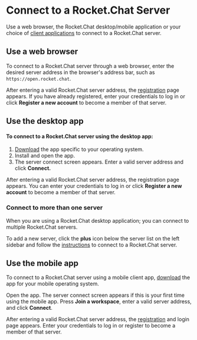 # Connect to a Rocket.Chat Server

Use a web browser, the Rocket.Chat desktop/mobile application or your choice of [client applications](https://rocket.chat/download) to connect to a Rocket.Chat server.

## Use a web browser

To connect to a Rocket.Chat server through a web browser, enter the desired server address in the browser's address bar, such as `https://open.rocket.chat`.

After entering a valid Rocket.Chat server address, the [registration](registration.md) page appears. If you have already registered, enter your credentials to log in or click **Register a new account** to become a member of that server.

## Use the desktop app

#### To connect to a Rocket.Chat server using the desktop app:

1. [Download](https://rocket.chat/download) the app specific to your operating system.
2. Install and open the app.
3. The server connect screen appears. Enter a valid server address and click **Connect.**

After entering a valid Rocket.Chat server address, the registration page appears. You can enter your credentials to log in or click **Register a new account** to become a member of that server.

### Connect to more than one server

When you are using a Rocket.Chat desktop application; you can connect to multiple Rocket.Chat servers.

To add a new server, click the **plus** icon below the server list on the left sidebar and follow the [instructions](connecting-to-a-server.md) to connect to a Rocket.Chat server.

## Use the mobile app

To connect to a Rocket.Chat server using a mobile client app, [download](../../deploy-rocket.chat/installing-client-apps/#mobile-apps) the app for your mobile operating system.

Open the app. The server connect screen appears if this is your first time using the mobile app. Press **Join a workspace**, enter a valid server address, and click **Connect**.

After entering a valid Rocket.Chat server address, the [registration](registration.md) and login page appears. Enter your credentials to log in or register to become a member of that server.
